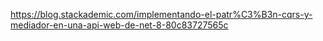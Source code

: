 https://blog.stackademic.com/implementando-el-patr%C3%B3n-cqrs-y-mediador-en-una-api-web-de-net-8-80c83727565c
